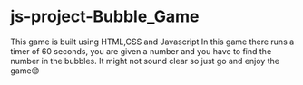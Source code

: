 # js-project-Bubble_Game
This game is built using HTML,CSS and Javascript
In this game there runs a timer of 60 seconds, you are given a number and you have to find the number in the bubbles.
It might not sound clear so just go and enjoy the game😊
